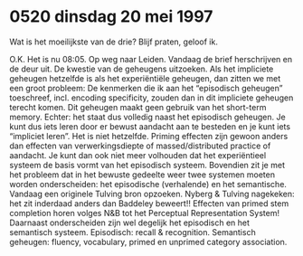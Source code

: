 # 0520 dinsdag 20 mei 1997
Wat is het moeilijkste van de drie? Blijf praten, geloof ik.

O.K. Het is nu 08:05. Op weg naar Leiden. Vandaag de brief herschrijven en de deur uit. De kwestie van de geheugens uitzoeken. Als het impliciete geheugen hetzelfde is als het experiëntiële geheugen, dan zitten we met een groot probleem: De kenmerken die ik aan het “episodisch geheugen” toeschreef, incl. encoding specificity, zouden dan in dit impliciete geheugen terecht komen. Dit geheugen maakt geen gebruik van het short-term memory. Echter: het staat dus volledig naast het episodisch geheugen. Je kunt dus iets leren door er bewust aandacht aan te besteden en je kunt iets “impliciet leren”. Het is niet hetzelfde. Priming effecten zijn gewoon anders dan effecten van verwerkingsdiepte of massed/distributed practice of aandacht. Je kunt dan ook niet meer volhouden dat het experiëntieel systeem de basis vormt van het episodisch systeem. Bovendien zit je met het probleem dat in het bewuste gedeelte weer twee systemen moeten worden onderscheiden: het episodische (verhalende) en het semantische. Vandaag een originele Tulving bron opzoeken. Nyberg & Tulving nagekeken: het zit inderdaad anders dan Baddeley beweert!! Effecten van primed stem completion horen volges N&B tot het Perceptual Representation System! Daarnaast onderscheiden zijn wel degelijk het episodisch en het semantisch systeem. Episodisch: recall & recognition. Semantisch  geheugen: fluency, vocabulary, primed en unprimed category association.

